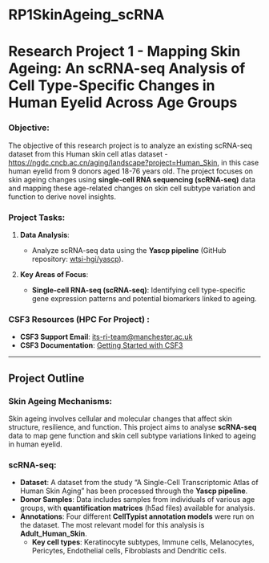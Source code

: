 # RP1SkinAgeing_scRNA

# Research Project 1 - Mapping Skin Ageing: An scRNA-seq Analysis of Cell Type-Specific Changes in Human Eyelid Across Age Groups

### Objective:
The objective of this research project is to analyze an existing scRNA-seq dataset from this Human skin cell atlas dataset - https://ngdc.cncb.ac.cn/aging/landscape?project=Human_Skin, in this case human eyelid from 9 donors aged 18-76 years old. The project focuses on skin ageing changes using  **single-cell RNA sequencing (scRNA-seq)** data and mapping these age-related changes on skin cell subtype variation and function to derive novel insights.

### Project Tasks:
1. **Data Analysis**:
    - Analyze scRNA-seq data using the **Yascp pipeline** (GitHub repository: [wtsi-hgi/yascp](https://github.com/wtsi-hgi/yascp)).

2. **Key Areas of Focus**:
    - **Single-cell RNA-seq (scRNA-seq)**: Identifying cell type-specific gene expression patterns and potential biomarkers linked to ageing.

### CSF3 Resources (HPC For Project) :
- **CSF3 Support Email**: [its-ri-team@manchester.ac.uk](mailto:its-ri-team@manchester.ac.uk)
- **CSF3 Documentation**: [Getting Started with CSF3](https://ri.itservices.manchester.ac.uk/csf3/getting-started/user-accounts/)
  
---

## Project Outline

### Skin Ageing Mechanisms:
Skin ageing involves cellular and molecular changes that affect skin structure, resilience, and function. This project aims to analyse **scRNA-seq** data to map gene function and skin cell subtype variations linked to ageing in human eyelid.

### scRNA-seq:
- **Dataset**: A dataset from the study “A Single-Cell Transcriptomic Atlas of Human Skin Aging” has been processed through the **Yascp pipeline**.
- **Donor Samples**: Data includes samples from individuals of various age groups, with **quantification matrices** (h5ad files) available for analysis.
- **Annotations**: Four different **CellTypist annotation models** were run on the dataset. The most relevant model for this analysis is **Adult_Human_Skin**.
    - **Key cell types**: Keratinocyte subtypes, Immune cells, Melanocytes, Pericytes, Endothelial cells, Fibroblasts and Dendritic cells.


